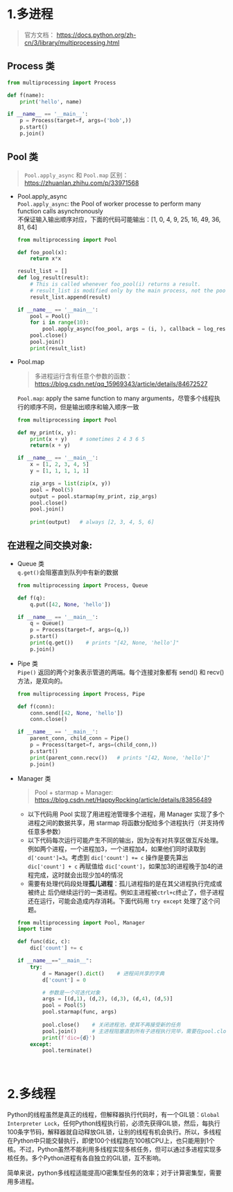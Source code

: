 # 1.多进程
> 官方文档： https://docs.python.org/zh-cn/3/library/multiprocessing.html
## Process 类
```python
from multiprocessing import Process

def f(name):
    print('hello', name)

if __name__ == '__main__':
    p = Process(target=f, args=('bob',))
    p.start()
    p.join()
```
## Pool 类  
> `Pool.apply_async` 和 `Pool.map` 区别：https://zhuanlan.zhihu.com/p/33971568  
* Pool.apply_async  
`Pool.apply_async`: the Pool of worker processe to perform many function calls asynchronously    
不保证输入输出顺序对应，下面的代码可能输出：[1, 0, 4, 9, 25, 16, 49, 36, 81, 64]

    ```python
    from multiprocessing import Pool

    def foo_pool(x):
        return x*x

    result_list = []
    def log_result(result):
        # This is called whenever foo_pool(i) returns a result.
        # result_list is modified only by the main process, not the pool workers.
        result_list.append(result)

    if __name__ == '__main__':
        pool = Pool()
        for i in range(10):
            pool.apply_async(foo_pool, args = (i, ), callback = log_result)
        pool.close()
        pool.join()
        print(result_list)
    ```
* Pool.map    
    > 多进程运行含有任意个参数的函数：https://blog.csdn.net/qq_15969343/article/details/84672527  

    `Pool.map`: apply the same function to many arguments，尽管多个线程执行的顺序不同，但是输出顺序和输入顺序一致
    ```python
    from multiprocessing import Pool

    def my_print(x, y):
        print(x + y)    # sometimes 2 4 3 6 5
        return(x + y) 

    if __name__ == '__main__':
        x = [1, 2, 3, 4, 5]
        y = [1, 1, 1, 1, 1]

        zip_args = list(zip(x, y))
        pool = Pool(5)
        output = pool.starmap(my_print, zip_args)
        pool.close()
        pool.join()
        
        print(output)   # always [2, 3, 4, 5, 6]
    ```


## 在进程之间交换对象: 
* Queue 类   
`q.get()`会阻塞直到队列中有新的数据
    ```python
    from multiprocessing import Process, Queue

    def f(q):
        q.put([42, None, 'hello'])

    if __name__ == '__main__':
        q = Queue()
        p = Process(target=f, args=(q,))
        p.start()
        print(q.get())    # prints "[42, None, 'hello']"
        p.join()
    ```
* Pipe 类  
`Pipe()` 返回的两个对象表示管道的两端。每个连接对象都有 send() 和 recv() 方法，是双向的。

    ```python
    from multiprocessing import Process, Pipe

    def f(conn):
        conn.send([42, None, 'hello'])
        conn.close()

    if __name__ == '__main__':
        parent_conn, child_conn = Pipe()
        p = Process(target=f, args=(child_conn,))
        p.start()
        print(parent_conn.recv())   # prints "[42, None, 'hello']"
        p.join()
    ```

* Manager 类  
    > Pool + starmap + Manager: https://blog.csdn.net/HappyRocking/article/details/83856489

    * 以下代码用 Pool 实现了用进程池管理多个进程，用 Manager 实现了多个进程之间的数据共享，用 starmap 将函数分配给多个进程执行（并支持传任意多参数）
    * 以下代码每次运行可能产生不同的输出，因为没有对共享区做互斥处理。例如两个进程，一个进程加3，一个进程加4，如果他们同时读取到`d['count']=3`。考虑到 `dic['count'] += c` 操作是要先算出 `dic['count'] + c` 再赋值给 `dic['count']`，如果加3的进程晚于加4的进程完成，这时就会出现少加4的情况
    * 需要有处理代码段处理**孤儿进程**：孤儿进程指的是在其父进程执行完成或被终止 后仍继续运行的一类进程。例如主进程被`ctrl+c`终止了，但子进程还在运行，可能会造成内存消耗。下面代码用 `try except` 处理了这个问题。

    ```python
    from multiprocessing import Pool, Manager
    import time

    def func(dic, c):
        dic['count'] += c

    if __name__=="__main__":
        try:
            d = Manager().dict()    # 进程间共享的字典
            d['count'] = 0

            # 参数是一个可迭代对象
            args = [(d,1), (d,2), (d,3), (d,4), (d,5)]  
            pool = Pool(5)
            pool.starmap(func, args)
            
            pool.close()    # 关闭进程池，使其不再接受新的任务
            pool.join()     # 主进程阻塞直到所有子进程执行完毕，需要在pool.close()之后调用
            print(f'dic={d}')
        except:
            pool.terminate()
    ```

<br>

# 2.多线程  
Python的线程虽然是真正的线程，但解释器执行代码时，有一个GIL锁：`Global Interpreter Lock`，任何Python线程执行前，必须先获得GIL锁，然后，每执行100条字节码，解释器就自动释放GIL锁，让别的线程有机会执行。所以，多线程在Python中只能交替执行，即使100个线程跑在100核CPU上，也只能用到1个核。不过，Python虽然不能利用多线程实现多核任务，但可以通过多进程实现多核任务。多个Python进程有各自独立的GIL锁，互不影响。  

简单来说，python多线程适能提高IO密集型任务的效率；对于计算密集型，需要用多进程。